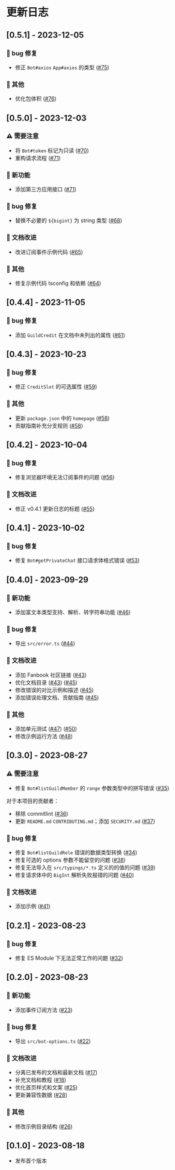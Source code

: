 # 更新日志

## [0.5.1] - 2023-12-05

### 🐛 bug 修复

- 修正 `Bot#axios` `App#axios` 的类型 ([#75](https://github.com/DevOpen-Club/api-node-sdk/pull/75))

### 🧹 其他

- 优化包体积 ([#76](https://github.com/DevOpen-Club/api-node-sdk/pull/76))

## [0.5.0] - 2023-12-03

### ⚠️ 需要注意

- 将 `Bot#token` 标记为只读 ([#70](https://github.com/DevOpen-Club/api-node-sdk/pull/70))
- 重构请求流程 ([#71](https://github.com/DevOpen-Club/api-node-sdk/pull/71))

### 🚀 新功能

- 添加第三方应用接口 ([#71](https://github.com/DevOpen-Club/api-node-sdk/pull/71))

### 🐛 bug 修复

- 替换不必要的 `${bigint}` 为 string 类型 ([#68](https://github.com/DevOpen-Club/api-node-sdk/pull/68))

### 📝 文档改进

- 改进订阅事件示例代码 ([#65](https://github.com/DevOpen-Club/api-node-sdk/pull/65))

### 🧹 其他

- 修复示例代码 tsconfig 和依赖 ([#64](https://github.com/DevOpen-Club/api-node-sdk/pull/64))

## [0.4.4] - 2023-11-05

### 🐛 bug 修复

- 添加 `GuildCredit` 在文档中未列出的属性 ([#61](https://github.com/DevOpen-Club/api-node-sdk/pull/61))

## [0.4.3] - 2023-10-23

### 🐛 bug 修复

- 修正 `CreditSlot` 的可选属性 ([#59](https://github.com/DevOpen-Club/api-node-sdk/pull/59))

### 🧹 其他

- 更新 `package.json` 中的 `homepage` ([#58](https://github.com/DevOpen-Club/api-node-sdk/pull/58))
- 贡献指南补充分支规则 ([#58](https://github.com/DevOpen-Club/api-node-sdk/pull/58))

## [0.4.2] - 2023-10-04

### 🐛 bug 修复

- 修复浏览器环境无法订阅事件的问题 ([#56](https://github.com/DevOpen-Club/api-node-sdk/pull/56))

### 📝 文档改进

- 修正 v0.4.1 更新日志的标题 ([#55](https://github.com/DevOpen-Club/api-node-sdk/pull/55))

## [0.4.1] - 2023-10-02

### 🐛 bug 修复

- 修复 `Bot#getPrivateChat` 接口请求体格式错误 ([#53](https://github.com/DevOpen-Club/api-node-sdk/pull/53))

## [0.4.0] - 2023-09-29

### 🚀 新功能

- 添加富文本类型支持、解析、转字符串功能 ([#46](https://github.com/DevOpen-Club/api-node-sdk/pull/46))

### 🐛 bug 修复

- 导出 `src/error.ts` ([#44](https://github.com/DevOpen-Club/api-node-sdk/pull/44))

### 📝 文档改进

- 添加 Fanbook 社区链接 ([#43](https://github.com/DevOpen-Club/api-node-sdk/pull/43))
- 优化文档目录 ([#43](https://github.com/DevOpen-Club/api-node-sdk/pull/43)) ([#45](https://github.com/DevOpen-Club/api-node-sdk/pull/45))
- 修改错误的对比示例和描述 ([#45](https://github.com/DevOpen-Club/api-node-sdk/pull/45))
- 添加错误处理文档、贡献指南 ([#45](https://github.com/DevOpen-Club/api-node-sdk/pull/45))

### 🧹 其他

- 添加单元测试 ([#47](https://github.com/DevOpen-Club/api-node-sdk/pull/47)) ([#50](https://github.com/DevOpen-Club/api-node-sdk/pull/50))
- 修改示例运行方法 ([#48](https://github.com/DevOpen-Club/api-node-sdk/pull/48))

## [0.3.0] - 2023-08-27

### ⚠️ 需要注意

- 修复 `Bot#listGuildMember` 的 `range` 参数类型中的拼写错误 ([#35](https://github.com/DevOpen-Club/api-node-sdk/pull/35))

对于本项目的贡献者：

- 移除 commitlint ([#36](https://github.com/DevOpen-Club/api-node-sdk/pull/36))
- 更新 `README.md` `CONTRIBUTING.md`；添加 `SECURITY.md` ([#37](https://github.com/DevOpen-Club/api-node-sdk/pull/37))

### 🐛 bug 修复

- 修复 `Bot#listGuildRole` 错误的数据类型转换 ([#34](https://github.com/DevOpen-Club/api-node-sdk/pull/34))
- 修复可选的 options 参数不能留空的问题 ([#38](https://github.com/DevOpen-Club/api-node-sdk/pull/38))
- 修复无法导入在 `src/typings/*.ts` 定义的的值的问题 ([#39](https://github.com/DevOpen-Club/api-node-sdk/pull/39))
- 修复请求体中的 `BigInt` 解析失败报错的问题 ([#40](https://github.com/DevOpen-Club/api-node-sdk/pull/40))

### 📝 文档改进

- 添加示例 ([#41](https://github.com/DevOpen-Club/api-node-sdk/pull/41))

## [0.2.1] - 2023-08-23

### 🐛 bug 修复

- 修复 ES Module 下无法正常工作的问题 ([#32](https://github.com/DevOpen-Club/api-node-sdk/pull/32))

## [0.2.0] - 2023-08-23

### 🚀 新功能

- 添加事件订阅方法 ([#23](https://github.com/DevOpen-Club/api-node-sdk/pull/23))

### 🐛 bug 修复

- 导出 `src/bot-options.ts` ([#22](https://github.com/DevOpen-Club/api-node-sdk/pull/22))

### 📝 文档改进

- 分离已发布的文档和最新文档 ([#17](https://github.com/DevOpen-Club/api-node-sdk/pull/17))
- 补充文档和教程 ([#18](https://github.com/DevOpen-Club/api-node-sdk/pull/18))
- 优化首页样式和文案 ([#25](https://github.com/DevOpen-Club/api-node-sdk/pull/25))
- 更新兼容性数据 ([#28](https://github.com/DevOpen-Club/api-node-sdk/pull/28))

### 🧹 其他

- 修改示例目录结构 ([#26](https://github.com/DevOpen-Club/api-node-sdk/pull/26))

## [0.1.0] - 2023-08-18

- 发布首个版本

